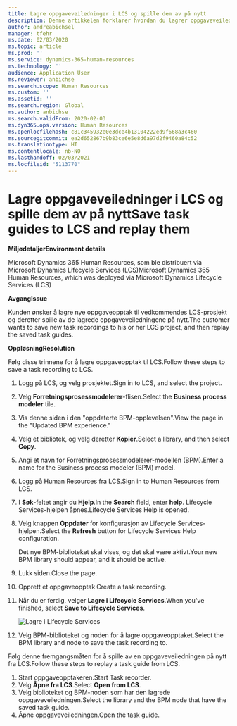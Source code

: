 ```yaml
---
title: Lagre oppgaveveiledninger i LCS og spille dem av på nytt
description: Denne artikkelen forklarer hvordan du lagrer oppgaveveiledninger til Microsoft Dynamics Lifecycle Services (LCS) og deretter spiller dem av på nytt.
author: andreabichsel
manager: tfehr
ms.date: 02/03/2020
ms.topic: article
ms.prod: ''
ms.service: dynamics-365-human-resources
ms.technology: ''
audience: Application User
ms.reviewer: anbichse
ms.search.scope: Human Resources
ms.custom: ''
ms.assetid: ''
ms.search.region: Global
ms.author: anbichse
ms.search.validFrom: 2020-02-03
ms.dyn365.ops.version: Human Resources
ms.openlocfilehash: c81c345932e0e3dce4b13104222ed9f668a3c460
ms.sourcegitcommit: ea2d652867b9b83ce6e5e8d6a97d2f9460a84c52
ms.translationtype: HT
ms.contentlocale: nb-NO
ms.lasthandoff: 02/03/2021
ms.locfileid: "5113770"
---
```

# <a name="save-task-guides-to-lcs-and-replay-them"></a><span data-ttu-id="1654d-103">Lagre oppgaveveiledninger i LCS og spille dem av på nytt</span><span class="sxs-lookup"><span data-stu-id="1654d-103">Save task guides to LCS and replay them</span></span>

<span data-ttu-id="1654d-104">**Miljødetaljer**</span><span class="sxs-lookup"><span data-stu-id="1654d-104">**Environment details**</span></span> 

<span data-ttu-id="1654d-105">Microsoft Dynamics 365 Human Resources, som ble distribuert via Microsoft Dynamics Lifecycle Services (LCS)</span><span class="sxs-lookup"><span data-stu-id="1654d-105">Microsoft Dynamics 365 Human Resources, which was deployed via Microsoft Dynamics Lifecycle Services (LCS)</span></span>

<span data-ttu-id="1654d-106">**Avgang**</span><span class="sxs-lookup"><span data-stu-id="1654d-106">**Issue**</span></span>

<span data-ttu-id="1654d-107">Kunden ønsker å lagre nye oppgaveopptak til vedkommendes LCS-prosjekt og deretter spille av de lagrede oppgaveveiledningene på nytt.</span><span class="sxs-lookup"><span data-stu-id="1654d-107">The customer wants to save new task recordings to his or her LCS project, and then replay the saved task guides.</span></span>

<span data-ttu-id="1654d-108">**Oppløsning**</span><span class="sxs-lookup"><span data-stu-id="1654d-108">**Resolution**</span></span>

<span data-ttu-id="1654d-109">Følg disse trinnene for å lagre oppgaveopptak til LCS.</span><span class="sxs-lookup"><span data-stu-id="1654d-109">Follow these steps to save a task recording to LCS.</span></span>

1. <span data-ttu-id="1654d-110">Logg på LCS, og velg prosjektet.</span><span class="sxs-lookup"><span data-stu-id="1654d-110">Sign in to LCS, and select the project.</span></span>
2. <span data-ttu-id="1654d-111">Velg **Forretningsprosessmodelerer**-flisen.</span><span class="sxs-lookup"><span data-stu-id="1654d-111">Select the **Business process modeler** tile.</span></span>
3. <span data-ttu-id="1654d-112">Vis denne siden i den "oppdaterte BPM-opplevelsen".</span><span class="sxs-lookup"><span data-stu-id="1654d-112">View the page in the "Updated BPM experience."</span></span>
4. <span data-ttu-id="1654d-113">Velg et bibliotek, og velg deretter **Kopier**.</span><span class="sxs-lookup"><span data-stu-id="1654d-113">Select a library, and then select **Copy**.</span></span>
5. <span data-ttu-id="1654d-114">Angi et navn for Forretningsprosessmodelerer-modellen (BPM).</span><span class="sxs-lookup"><span data-stu-id="1654d-114">Enter a name for the Business process modeler (BPM) model.</span></span>
6. <span data-ttu-id="1654d-115">Logg på Human Resources fra LCS.</span><span class="sxs-lookup"><span data-stu-id="1654d-115">Sign in to Human Resources from LCS.</span></span>
7. <span data-ttu-id="1654d-116">I **Søk**-feltet angir du **Hjelp**.</span><span class="sxs-lookup"><span data-stu-id="1654d-116">In the **Search** field, enter **help**.</span></span> <span data-ttu-id="1654d-117">Lifecycle Services-hjelpen åpnes.</span><span class="sxs-lookup"><span data-stu-id="1654d-117">Lifecycle Services Help is opened.</span></span>
8. <span data-ttu-id="1654d-118">Velg knappen **Oppdater** for konfigurasjon av Lifecycle Services-hjelpen.</span><span class="sxs-lookup"><span data-stu-id="1654d-118">Select the **Refresh** button for Lifecycle Services Help configuration.</span></span>

    <span data-ttu-id="1654d-119">Det nye BPM-biblioteket skal vises, og det skal være aktivt.</span><span class="sxs-lookup"><span data-stu-id="1654d-119">Your new BPM library should appear, and it should be active.</span></span>

9. <span data-ttu-id="1654d-120">Lukk siden.</span><span class="sxs-lookup"><span data-stu-id="1654d-120">Close the page.</span></span>
10. <span data-ttu-id="1654d-121">Opprett et oppgaveopptak.</span><span class="sxs-lookup"><span data-stu-id="1654d-121">Create a task recording.</span></span>
11. <span data-ttu-id="1654d-122">Når du er ferdig, velger **Lagre i Lifecycle Services**.</span><span class="sxs-lookup"><span data-stu-id="1654d-122">When you've finished, select **Save to Lifecycle Services**.</span></span>

    ![Lagre i Lifecycle Services](media/task-guides.png)

12. <span data-ttu-id="1654d-124">Velg BPM-biblioteket og noden for å lagre oppgaveopptaket.</span><span class="sxs-lookup"><span data-stu-id="1654d-124">Select the BPM library and node to save the task recording to.</span></span>

<span data-ttu-id="1654d-125">Følg denne fremgangsmåten for å spille av en oppgaveveiledningen på nytt fra LCS.</span><span class="sxs-lookup"><span data-stu-id="1654d-125">Follow these steps to replay a task guide from LCS.</span></span>

1. <span data-ttu-id="1654d-126">Start oppgaveopptakeren.</span><span class="sxs-lookup"><span data-stu-id="1654d-126">Start Task recorder.</span></span>
2. <span data-ttu-id="1654d-127">Velg **Åpne fra LCS**.</span><span class="sxs-lookup"><span data-stu-id="1654d-127">Select **Open from LCS**.</span></span>
3. <span data-ttu-id="1654d-128">Velg biblioteket og BPM-noden som har den lagrede oppgaveveiledningen.</span><span class="sxs-lookup"><span data-stu-id="1654d-128">Select the library and the BPM node that have the saved task guide.</span></span>
4. <span data-ttu-id="1654d-129">Åpne oppgaveveiledningen.</span><span class="sxs-lookup"><span data-stu-id="1654d-129">Open the task guide.</span></span>
